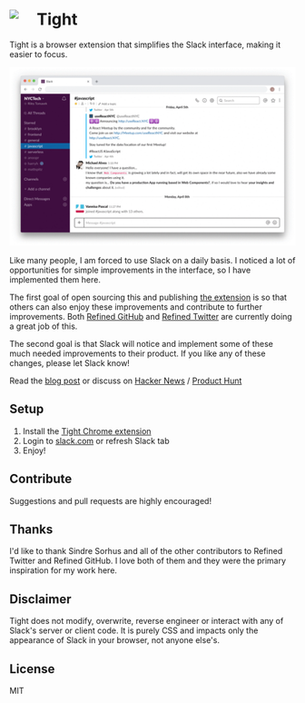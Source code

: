 # <img src="assets/icon-48.png" width="48" align="left"> Tight

Tight is a browser extension that simplifies the Slack interface, making it easier to focus.

![Tight Chrome extension for Slack](assets/tight-screenshots.gif)

Like many people, I am forced to use Slack on a daily basis. I noticed
a lot of opportunities for simple improvements in the interface, so I have
implemented them here.

The first goal of open sourcing this and publishing [the extension](https://chrome.google.com/webstore/detail/bcepjjjdnkimgfmchbjlglhgbcelfoaa) is so
that others can also enjoy these improvements and contribute to further
improvements. Both [Refined
GitHub](https://github.com/sindresorhus/refined-github) and [Refined
Twitter](https://github.com/sindresorhus/refined-twitter) are currently
doing a great job of this.

The second goal is that Slack will notice and implement some of these much
needed improvements to their product. If you like any of these changes,
please let Slack know!

Read the [blog post](https://rile.yt/tight-making-slack-usable) or discuss on [Hacker News](https://news.ycombinator.com/item?id=17877737) / [Product Hunt](https://www.producthunt.com/posts/tight)

## Setup

1. Install the [Tight Chrome
   extension](https://chrome.google.com/webstore/detail/bcepjjjdnkimgfmchbjlglhgbcelfoaa)
2. Login to [slack.com](https://slack.com/signin) or refresh Slack tab
3. Enjoy!

## Contribute

Suggestions and pull requests are highly encouraged!

## Thanks

I'd like to thank Sindre Sorhus and all of the other contributors to
Refined Twitter and Refined GitHub. I love both of them and they were the
primary inspiration for my work here.

## Disclaimer

Tight does not modify, overwrite, reverse engineer or interact with any of
Slack's server or client code. It is purely CSS and impacts only the
appearance of Slack in your browser, not anyone else's.

## License

MIT
